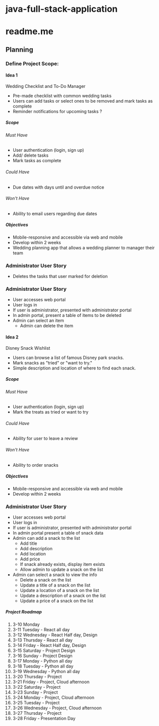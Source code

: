 # java-full-stack-application

# readme.me

## Planning

### Define Project Scope:

#### Idea 1
Wedding Checklist and To-Do Manager
* Pre-made checklist with common wedding tasks
* Users can add tasks or select ones to be removed and mark tasks as complete
* Reminder notifications for upcoming tasks ?

##### Scope

###### Must Have
* User authentication (login, sign up)
* Add/ delete tasks
* Mark tasks as complete

###### Could Have
* Due dates with days until and overdue notice

###### Won't Have
* Ability to email users regarding due dates

##### Objectives
* Mobile-responsive and accessible via web and mobile
* Develop within 2 weeks
* Wedding planning app that allows a wedding planner to manager their team

### Administrator User Story
* Deletes the tasks that user marked for deletion

### Administrator User Story
* User accesses web portal
* User logs in
* If user is administrator, presented with administrator portal
* In admin portal, present a table of items to be deleted
* Admin can select an item
    * Admin can delete the item

 
#### Idea 2
Disney Snack Wishlist
* Users can browse a list of famous Disney park snacks.
* Mark snacks as "tried" or "want to try."
* Simple description and location of where to find each snack.


##### Scope

###### Must Have
* User authentication (login, sign up)
* Mark the treats as tried or want to try

###### Could Have
* Ability for user to leave a review

###### Won't Have
* Ability to order snacks

##### Objectives
* Mobile-responsive and accessible via web and mobile
* Develop within 2 weeks

### Administrator User Story
* User accesses web portal
* User logs in
* If user is administrator, presented with administrator portal
* In admin portal present a table of snack data
* Admin can add a snack to the list
    * Add title
    * Add description
    * Add location
    * Add price
    * If snack already exists, display item exists
    * Allow admin to update a snack on the list
* Admin can select a snack to view the info
    * Delete a snack on the list
    * Update a title of a snack on the list
    * Update a location of a snack on the list
    * Update a description of a snack on the list
    * Update a price of a snack on the list

##### Project Roadmap
  1. 3-10 Monday
  1. 3-11 Tuesday - React all day
  2. 3-12 Wednesday - React Half day, Design
  3. 3-13 Thursday - React all day
  4. 3-14 Friday - React Half day, Design
  5. 3-15 Saturday - Project Design
  6. 3-16 Sunday - Project Design
  7. 3-17 Monday - Python all day
  8. 3-18 Tuesday - Python all day
  9. 3-19 Wednesday - Python all day
  10. 3-20 Thursday - Project
  11. 3-21 Friday - Project, Cloud afternoon
  12. 3-22 Saturday - Project
  13. 3-23 Sunday - Project
  14. 3-24 Monday - Project, Cloud afternoon
  15. 3-25 Tuesday - Project
  16. 3-26 Wednesday - Project, Cloud afternoon
  17. 3-27 Thursday - Project
  18. 3-28 Friday - Presentation Day
